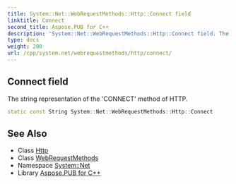 ```yaml
---
title: System::Net::WebRequestMethods::Http::Connect field
linktitle: Connect
second_title: Aspose.PUB for C++
description: 'System::Net::WebRequestMethods::Http::Connect field. The string representation of the ''CONNECT'' method of HTTP in C++.'
type: docs
weight: 200
url: /cpp/system.net/webrequestmethods/http/connect/
---
```

## Connect field


The string representation of the 'CONNECT' method of HTTP.

```cpp
static const String System::Net::WebRequestMethods::Http::Connect
```

## See Also

* Class [Http](../)
* Class [WebRequestMethods](../../)
* Namespace [System::Net](../../../)
* Library [Aspose.PUB for C++](../../../../)
